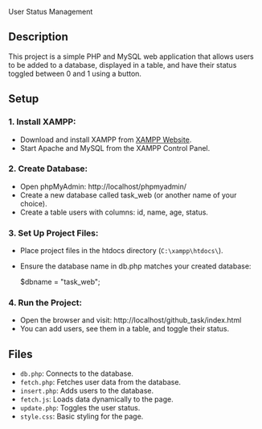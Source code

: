  User Status Management

## Description
This project is a simple PHP and MySQL web application that allows users to be added to a database, displayed in a table, and have their status toggled between 0 and 1 using a button.

## Setup

### 1. Install XAMPP:
   - Download and install XAMPP from [XAMPP Website](https://www.apachefriends.org/index.html).
   - Start Apache and MySQL from the XAMPP Control Panel.

### 2. Create Database:
   - Open phpMyAdmin: http://localhost/phpmyadmin/
   - Create a new database called task_web (or another name of your choice).
   - Create a table users with columns: id, name, age, status.

### 3. Set Up Project Files:
   - Place project files in the htdocs directory (`C:\xampp\htdocs\`).
   - Ensure the database name in db.php matches your created database:
    
     $dbname = "task_web";
     
### 4. Run the Project:
   - Open the browser and visit: http://localhost/github_task/index.html
   - You can add users, see them in a table, and toggle their status.

## Files
- `db.php`: Connects to the database.
- `fetch.php`: Fetches user data from the database.
- `insert.php`: Adds users to the database.
- `fetch.js`: Loads data dynamically to the page.
- `update.php`: Toggles the user status.
- `style.css`: Basic styling for the page.

